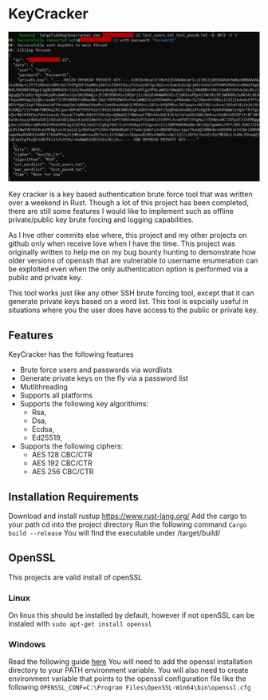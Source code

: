 # KeyCracker

![1](assets/1.png)

Key cracker is a key based authentication brute force tool that was written over a weekend in Rust.
Though a lot of this project has been completed, there are still some features I would like to implement such as offline private/public key brute forcing and logging capabilities.

As I hve other commits else where, this project and my other projects on github only when receive love when I have the time.
This project was originally written to help me on my bug bounty hunting to demonstrate how older versions of openssh that are vulnerable to username enumeration can be exploited even when the only authentication option is performed via a public and private key.

This tool works just like any other SSH brute forcing tool, except that it can generate private keys based on a word list. This tool is espcially useful in situations where you the user does have access to the public or private key.

## Features
KeyCracker has the following features
- Brute force users and passwords via wordlists
- Generate private keys on the fly via a password list
- Mutlithreading
- Supports all platforms
- Supports the following key algorithims:
  - Rsa, 
  - Dsa, 
  - Ecdsa, 
  - Ed25519,
- Supports the following ciphers:
  - AES 128 CBC/CTR
  - AES 192 CBC/CTR
  - AES 256 CBC/CTR

## Installation Requirements
Download and install rustup https://www.rust-lang.org/
Add the cargo to your path
cd into the project directory
Run the following command
`Cargo build --release`
You will find the executable under /target/build/

## OpenSSL
This projects are valid install of openSSL

### Linux
On linux this should be installed by default, however if not openSSL can be instaled with `sudo apt-get install openssl`

### Windows
Read the following guide [here](https://thesecmaster.com/procedure-to-install-openssl-on-the-windows-platform/)
You will need to add the openssl installation directory to your PATH environment variable.
You will also need to create environment variable that points to the openssl configuration file like the following `OPENSSL_CONF=C:\Program Files\OpenSSL-Win64\bin\openssl.cfg`